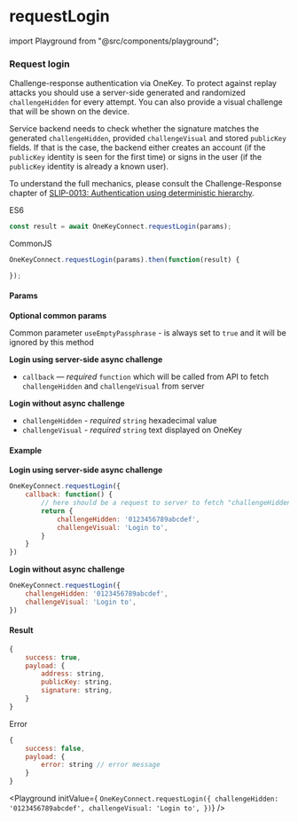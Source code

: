 # requestLogin

import Playground from "@src/components/playground";

### Request login

Challenge-response authentication via OneKey. To protect against replay attacks you should use a server-side generated and randomized `challengeHidden` for every attempt. You can also provide a visual challenge that will be shown on the device.

Service backend needs to check whether the signature matches the generated `challengeHidden`, provided `challengeVisual` and stored `publicKey` fields. If that is the case, the backend either creates an account (if the `publicKey` identity is seen for the first time) or signs in the user (if the `publicKey` identity is already a known user).

To understand the full mechanics, please consult the Challenge-Response chapter of [SLIP-0013: Authentication using deterministic hierarchy](https://github.com/satoshilabs/slips/blob/master/slip-0013.md).

ES6

```javascript
const result = await OneKeyConnect.requestLogin(params);
```

CommonJS

```javascript
OneKeyConnect.requestLogin(params).then(function(result) {

});
```

#### Params

**Optional common params**

Common parameter `useEmptyPassphrase` - is always set to `true` and it will be ignored by this method

**Login using server-side async challenge**

* `callback` — _required_ `function` which will be called from API to fetch `challengeHidden` and `challengeVisual` from server

**Login without async challenge**

* `challengeHidden` - _required_ `string` hexadecimal value
* `challengeVisual` - _required_ `string` text displayed on OneKey

#### Example

**Login using server-side async challenge**

```javascript
OneKeyConnect.requestLogin({
    callback: function() {
        // here should be a request to server to fetch "challengeHidden" and "challengeVisual"
        return {
            challengeHidden: '0123456789abcdef',
            challengeVisual: 'Login to',
        }
    }
})
```

**Login without async challenge**

```javascript
OneKeyConnect.requestLogin({
    challengeHidden: '0123456789abcdef',
    challengeVisual: 'Login to',
})
```

#### Result

```javascript
{
    success: true,
    payload: {
        address: string,
        publicKey: string,
        signature: string,
    }
}
```

Error

```javascript
{
    success: false,
    payload: {
        error: string // error message
    }
}
```

\<Playground initValue={ `OneKeyConnect.requestLogin({ challengeHidden: '0123456789abcdef', challengeVisual: 'Login to', })`} />
